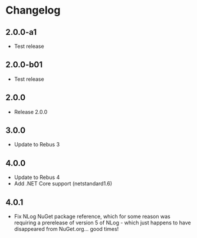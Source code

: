 # Changelog

## 2.0.0-a1

* Test release

## 2.0.0-b01

* Test release

## 2.0.0

* Release 2.0.0

## 3.0.0

* Update to Rebus 3

## 4.0.0

* Update to Rebus 4
* Add .NET Core support (netstandard1.6)

## 4.0.1

* Fix NLog NuGet package reference, which for some reason was requiring a prerelease of version 5 of NLog - which just happens to have disappeared from NuGet.org... good times!